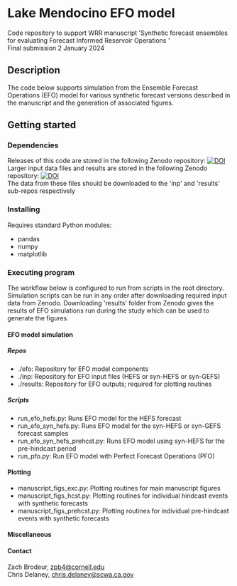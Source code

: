 # Lake Mendocino EFO model 
Code repository to support WRR manuscript 'Synthetic forecast ensembles for evaluating Forecast Informed Reservoir Operations '   
Final submission 2 January 2024

## Description
The code below supports simulation from the Ensemble Forecast Operations (EFO) model for various synthetic forecast versions described in the manuscript and the generation of associated figures.
## Getting started
### Dependencies
Releases of this code are stored in the following Zenodo repository: [![DOI](https://zenodo.org/badge/DOI/10.5281/zenodo.10453082.svg)](https://doi.org/10.5281/zenodo.10453082)   
Larger input data files and results are stored in the following Zenodo repository: [![DOI](https://zenodo.org/badge/DOI/10.5281/zenodo.10453068.svg)](https://doi.org/10.5281/zenodo.10453068)   
The data from these files should be downloaded to the 'inp' and 'results' sub-repos respectively 
### Installing
Requires standard Python modules:
* pandas
* numpy
* matplotlib
### Executing program
The workflow below is configured to run from scripts in the root directory. Simulation scripts can be run in any order after downloading required input data from Zenodo. Downloading 'results' folder from Zenodo gives the results of EFO simulations run during the study which can be used to generate the figures.
#### EFO model simulation
##### Repos
- ./efo: Repository for EFO model components
- ./inp: Repository for EFO input files (HEFS or syn-HEFS or syn-GEFS)
- ./results: Repository for EFO outputs; required for plotting routines
##### Scripts
- run_efo_hefs.py: Runs EFO model for the HEFS forecast
- run_efo_syn_hefs.py: Runs EFO model for the syn-HEFS or syn-GEFS forecast samples
- run_efo_syn_hefs_prehcst.py: Runs EFO model using syn-HEFS for the pre-hindcast period
- run_pfo.py: Run EFO model with Perfect Forecast Operations (PFO)

#### Plotting
- manuscript_figs_exc.py: Plotting routines for main manuscript figures
- manuscript_figs_hcst.py: Plotting routines for individual hindcast events with synthetic forecasts
- manuscript_figs_prehcst.py: Plotting routines for individual pre-hindcast events with synthetic forecasts

#### Miscellaneous

#### Contact
Zach Brodeur, zpb4@cornell.edu   
Chris Delaney, chris.delaney@scwa.ca.gov

